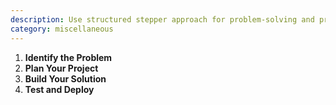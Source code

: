 ```yaml
---
description: Use structured stepper approach for problem-solving and project development
category: miscellaneous
---
```


<Stepper>

1. **Identify the Problem**
1. **Plan Your Project**
1. **Build Your Solution**
1. **Test and Deploy**

</Stepper>